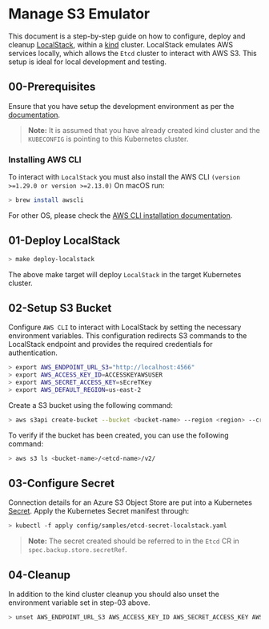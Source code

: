 # Manage S3 Emulator

This document is a step-by-step guide on how to configure, deploy and cleanup [LocalStack](https://localstack.cloud/), within a [kind](https://kind.sigs.k8s.io/) cluster. LocalStack emulates AWS services locally, which allows the `Etcd` cluster to interact with AWS S3. This setup is ideal for local development and testing.

## 00-Prerequisites

Ensure that you have setup the development environment as per the [documentation](../prepare-dev-environment.md).

> **Note:** It is assumed that you have already created kind cluster and the `KUBECONFIG` is pointing to this Kubernetes cluster.

### Installing AWS CLI

To interact with `LocalStack` you must also install the AWS CLI `(version >=1.29.0 or version >=2.13.0)`
On macOS run:

```bash
> brew install awscli
```

For other OS, please check the [AWS CLI installation documentation](https://docs.aws.amazon.com/cli/latest/userguide/getting-started-install.html).

## 01-Deploy LocalStack

```bash
> make deploy-localstack
```

The above make target will deploy `LocalStack` in the target Kubernetes cluster.

## 02-Setup S3 Bucket

Configure `AWS CLI` to interact with LocalStack by setting the necessary environment variables. This configuration redirects S3 commands to the LocalStack endpoint and provides the required credentials for authentication.

```bash
> export AWS_ENDPOINT_URL_S3="http://localhost:4566"
> export AWS_ACCESS_KEY_ID=ACCESSKEYAWSUSER
> export AWS_SECRET_ACCESS_KEY=sEcreTKey
> export AWS_DEFAULT_REGION=us-east-2
```

Create a S3 bucket using the following command:
```bash
> aws s3api create-bucket --bucket <bucket-name> --region <region> --create-bucket-configuration LocationConstraint=<region> --acl private
```

To verify if the bucket has been created, you can use the following command:
```bash
> aws s3 ls <bucket-name>/<etcd-name>/v2/
```



## 03-Configure Secret

Connection details for an Azure S3 Object Store are put into a Kubernetes [Secret](https://kubernetes.io/docs/concepts/configuration/secret/). Apply the Kubernetes Secret manifest through:

```bash
> kubectl -f apply config/samples/etcd-secret-localstack.yaml
```

> **Note:** The secret created should be referred to in the `Etcd` CR in `spec.backup.store.secretRef`.

## 04-Cleanup

In addition to the kind cluster cleanup you should also unset the environment variable set in step-03 above.
```bash
> unset AWS_ENDPOINT_URL_S3 AWS_ACCESS_KEY_ID AWS_SECRET_ACCESS_KEY AWS_DEFAULT_REGION
```

